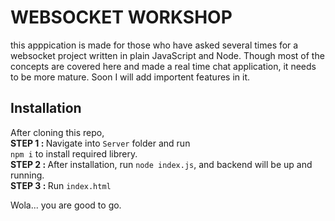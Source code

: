 # WEBSOCKET WORKSHOP

this apppication is made for those who have asked several times for a websocket project written in plain JavaScript and Node. Though most of the concepts are covered here and made a real time chat application, it needs to be more mature. Soon I will add importent features in it. 

## Installation
After cloning this repo, <br>
<strong>STEP 1 : </strong> Navigate into `Server` folder and run <br> 
` npm i ` to install required librery. <br>
<strong>STEP 2 : </strong> After installation, run `node index.js`, and backend will be up and running.<br>
<strong>STEP 3 : </strong> Run `index.html`

Wola... you are good to go.